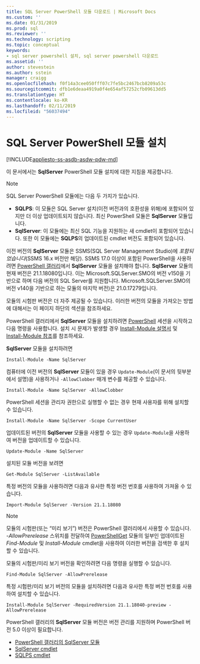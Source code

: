 ```yaml
---
title: SQL Server PowerShell 모듈 다운로드 | Microsoft Docs
ms.custom: ''
ms.date: 01/31/2019
ms.prod: sql
ms.reviewer: ''
ms.technology: scripting
ms.topic: conceptual
keywords:
- sql server powershell 설치, sql server powershell 다운로드
ms.assetid: ''
author: stevestein
ms.author: sstein
manager: craigg
ms.openlocfilehash: f0f14a3cee050fff07c7fe5bc2467bcb8209a53c
ms.sourcegitcommit: dfb1e6deaa4919a0f4e654af57252cfb09613dd5
ms.translationtype: HT
ms.contentlocale: ko-KR
ms.lasthandoff: 02/11/2019
ms.locfileid: "56037494"
---
```

# <a name="install-sql-server-powershell-module"></a>SQL Server PowerShell 모듈 설치
[!INCLUDE[appliesto-ss-asdb-asdw-pdw-md](../includes/appliesto-ss-asdb-asdw-pdw-md.md)]

이 문서에서는 **SqlServer** PowerShell 모듈 설치에 대한 지침을 제공합니다.
> [!NOTE]
> SQL Server PowerShell 모듈에는 다음 두 가지가 있습니다. 
> * **SQLPS**: 이 모듈은 SQL Server 설치(이전 버전과의 호환성을 위해)에 포함되어 있지만 더 이상 업데이트되지 않습니다. 최신 PowerShell 모듈은 **SqlServer** 모듈입니다.
> * **SqlServer**: 이 모듈에는 최신 SQL 기능을 지원하는 새 cmdlet이 포함되어 있습니다. 또한 이 모듈에는 **SQLPS**의 업데이트된 cmdlet 버전도 포함되어 있습니다. 

이전 버전의 **SqlServer** 모듈은 SSMS(SQL Server Management Studio)에 *포함되었습니다*(SSMS 16.x 버전만 해당). SSMS 17.0 이상이 포함된 PowerShell을 사용하려면 [PowerShell 갤러리](https://www.powershellgallery.com/packages/Sqlserver)에서 **SqlServer** 모듈을 설치해야 합니다.
**SqlServer** 모듈의 현재 버전은 21.1.18080입니다. 이는 Microsoft.SQLServer.SMO의 버전 v150을 기반으로 하며 다음 버전의 SQL Server를 지원합니다. Microsoft.SQLServer.SMO의 버전 v140을 기반으로 하는 모듈의 마지막 버전)은 21.0.17279입니다.

모듈의 시험판 버전은 더 자주 제공될 수 있습니다. 이러한 버전의 모듈을 가져오는 방법에 대해서는 이 페이지 하단의 섹션을 참조하세요.

PowerShell 갤러리에서 **SqlServer** 모듈을 설치하려면 [PowerShell](https://docs.microsoft.com/powershell/scripting/powershell-scripting) 세션을 시작하고 다음 명령을 사용합니다. 설치 시 문제가 발생할 경우 [Install-Module 설명서](https://docs.microsoft.com/powershell/gallery/psget/module/psget_install-module) 및 [Install-Module 참조](https://docs.microsoft.com/powershell/module/powershellget/Install-Module)를 참조하세요.

**SqlServer** 모듈을 설치하려면

```Install-Module -Name SqlServer```

컴퓨터에 이전 버전의 **SqlServer** 모듈이 있을 경우 `Update-Module`(이 문서의 뒷부분에서 설명)을 사용하거나 `-AllowClobber` 매개 변수를 제공할 수 있습니다.  

```Install-Module -Name SqlServer -AllowClobber```

PowerShell 세션을 관리자 권한으로 실행할 수 없는 경우 현재 사용자를 위해 설치할 수 있습니다.

```Install-Module -Name SqlServer -Scope CurrentUser```

업데이트된 버전의 **SqlServer** 모듈을 사용할 수 있는 경우 `Update-Module`을 사용하여 버전을 업데이트할 수 있습니다.

```Update-Module -Name SqlServer```

설치된 모듈 버전을 보려면

```Get-Module SqlServer -ListAvailable```

특정 버전의 모듈을 사용하려면 다음과 유사한 특정 버전 번호를 사용하여 가져올 수 있습니다.

```Import-Module SqlServer -Version 21.1.18080```

> [!NOTE]
> 모듈의 시험판(또는 “미리 보기”) 버전은 PowerShell 갤러리에서 사용할 수 있습니다. *-AllowPrerelease* 스위치를 전달하여 [PowerShellGet](https://www.powershellgallery.com/packages/PowerShellGet) 모듈의 일부인 업데이트된 *Find-Module* 및 *Install-Module* cmdlet을 사용하여 이러한 버전을 검색한 후 설치할 수 있습니다.
>
> 모듈의 시험판/미리 보기 버전을 확인하려면 다음 명령을 실행할 수 있습니다.
>
> ```Find-Module SqlServer -AllowPrerelease```
>
> 특정 시험판/미리 보기 버전의 모듈을 설치하려면 다음과 유사한 특정 버전 번호를 사용하여 설치할 수 있습니다.
>
> ```Install-Module SqlServer -RequiredVersion 21.1.18040-preview -AllowPrerelease```
> 

PowerShell 갤러리의 **SqlServer** 모듈 버전은 버전 관리를 지원하며 PowerShell 버전 5.0 이상이 필요합니다. 

* [PowerShell 갤러리의 SqlServer 모듈](https://www.powershellgallery.com/packages/Sqlserver) 
* [SqlServer cmdlet](https://docs.microsoft.com/powershell/module/sqlserver)
* [SQLPS cmdlet](https://docs.microsoft.com/powershell/module/sqlps)
